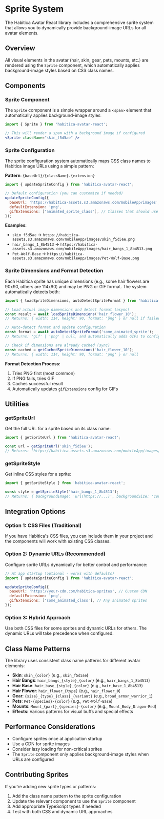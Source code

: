 # Sprite System

The Habitica Avatar React library includes a comprehensive sprite system that allows you to dynamically provide background-image URLs for all avatar elements.

## Overview

All visual elements in the avatar (hair, skin, gear, pets, mounts, etc.) are rendered using the `Sprite` component, which automatically applies background-image styles based on CSS class names.

## Components

### Sprite Component

The `Sprite` component is a simple wrapper around a `<span>` element that automatically applies background-image styles:

```jsx
import { Sprite } from 'habitica-avatar-react';

// This will render a span with a background image if configured
<Sprite className="skin_f5d5ae" />
```

### Sprite Configuration

The sprite configuration system automatically maps CSS class names to Habitica image URLs using a simple pattern:

**Pattern**: `{baseUrl}/{className}.{extension}`

```javascript
import { updateSpriteConfig } from 'habitica-avatar-react';

// Default configuration (you can customize if needed)
updateSpriteConfig({
  baseUrl: 'https://habitica-assets.s3.amazonaws.com/mobileApp/images',
  defaultExtension: 'png',
  gifExtensions: ['animated_sprite_class'], // Classes that should use .gif
});
```

**Examples**:
- `skin_f5d5ae` → `https://habitica-assets.s3.amazonaws.com/mobileApp/images/skin_f5d5ae.png`
- `hair_bangs_1_8b4513` → `https://habitica-assets.s3.amazonaws.com/mobileApp/images/hair_bangs_1_8b4513.png`
- `Pet-Wolf-Base` → `https://habitica-assets.s3.amazonaws.com/mobileApp/images/Pet-Wolf-Base.png`

### Sprite Dimensions and Format Detection

Each Habitica sprite has unique dimensions (e.g., some hair flowers are 90x90, others are 114x90) and may be PNG or GIF format. The system automatically detects both:

```javascript
import { loadSpriteDimensions, autoDetectSpriteFormat } from 'habitica-avatar-react';

// Load actual image dimensions and detect format (async)
const result = await loadSpriteDimensions('hair_flower_10');
// Returns: { width: 114, height: 90, format: 'png' } or null if failed

// Auto-detect format and update configuration
const format = await autoDetectSpriteFormat('some_animated_sprite');
// Returns: 'gif' | 'png' | null, and automatically adds GIFs to config

// Check if dimensions are already cached (sync)
const cached = getCachedSpriteDimensions('hair_flower_10');
// Returns: { width: 114, height: 90, format: 'png' } or null
```

**Format Detection Process:**
1. Tries PNG first (most common)
2. If PNG fails, tries GIF
3. Caches successful result
4. Automatically updates `gifExtensions` config for GIFs

## Utilities

### getSpriteUrl

Get the full URL for a sprite based on its class name:

```javascript
import { getSpriteUrl } from 'habitica-avatar-react';

const url = getSpriteUrl('skin_f5d5ae');
// Returns: 'https://habitica-assets.s3.amazonaws.com/mobileApp/images/skin/f5d5ae.png'
```

### getSpriteStyle

Get inline CSS styles for a sprite:

```javascript
import { getSpriteStyle } from 'habitica-avatar-react';

const style = getSpriteStyle('hair_bangs_1_8b4513');
// Returns: { backgroundImage: 'url(https://...)', backgroundSize: 'contain', backgroundRepeat: 'no-repeat' }
```

## Integration Options

### Option 1: CSS Files (Traditional)

If you have Habitica's CSS files, you can include them in your project and the components will work with existing CSS classes.

### Option 2: Dynamic URLs (Recommended)

Configure sprite URLs dynamically for better control and performance:

```javascript
// At app startup (optional - works with defaults)
import { updateSpriteConfig } from 'habitica-avatar-react';

updateSpriteConfig({
  baseUrl: 'https://your-cdn.com/habitica-sprites', // Custom CDN
  defaultExtension: 'png',
  gifExtensions: ['some_animated_class'], // Any animated sprites
});
```

### Option 3: Hybrid Approach

Use both CSS files for some sprites and dynamic URLs for others. The dynamic URLs will take precedence when configured.

## Class Name Patterns

The library uses consistent class name patterns for different avatar elements:

- **Skin**: `skin_{color}` (e.g., `skin_f5d5ae`)
- **Hair Bangs**: `hair_bangs_{style}_{color}` (e.g., `hair_bangs_1_8b4513`)
- **Hair Base**: `hair_base_{style}_{color}` (e.g., `hair_base_1_8b4513`) 
- **Hair Flower**: `hair_flower_{type}` (e.g., `hair_flower_0`)
- **Gear**: `{size}_{type}_{class}_{variant}` (e.g., `broad_armor_warrior_1`)
- **Pets**: `Pet-{species}-{color}` (e.g., `Pet-Wolf-Base`)
- **Mounts**: `Mount_{part}_{species}-{color}` (e.g., `Mount_Body_Dragon-Red`)
- **Effects**: Various patterns for visual buffs and special effects

## Performance Considerations

- Configure sprites once at application startup
- Use a CDN for sprite images
- Consider lazy loading for non-critical sprites
- The `Sprite` component only applies background-image styles when URLs are configured

## Contributing Sprites

If you're adding new sprite types or patterns:

1. Add the class name pattern to the sprite configuration
2. Update the relevant component to use the `Sprite` component
3. Add appropriate TypeScript types if needed
4. Test with both CSS and dynamic URL approaches